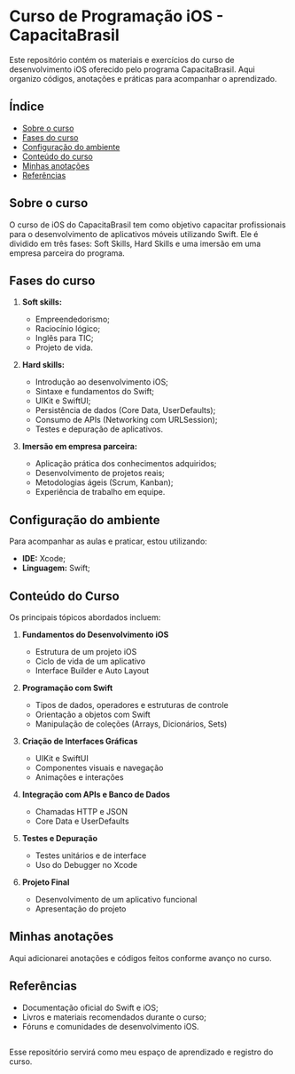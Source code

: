 # Curso de Programação iOS - CapacitaBrasil

Este repositório contém os materiais e exercícios do curso de desenvolvimento iOS oferecido pelo programa CapacitaBrasil. Aqui organizo códigos, anotações e práticas para acompanhar o aprendizado.

## Índice

- [Sobre o curso](#sobre-o-curso)
- [Fases do curso](#fases-do-curso)
- [Configuração do ambiente](#configuracao-do-ambiente)
- [Conteúdo do curso](#conteudo-do-curso)
- [Minhas anotações](#minhas-anotacoes)
- [Referências](#referencias)

## Sobre o curso

O curso de iOS do CapacitaBrasil tem como objetivo capacitar profissionais para o desenvolvimento de aplicativos móveis utilizando Swift. Ele é dividido em três fases: Soft Skills, Hard Skills e uma imersão em uma empresa parceira do programa.

## Fases do curso

1. **Soft skills:**
   - Empreendedorismo;
   - Raciocínio lógico;
   - Inglês para TIC;
   - Projeto de vida.

2. **Hard skills:**
   - Introdução ao desenvolvimento iOS;
   - Sintaxe e fundamentos do Swift;
   - UIKit e SwiftUI;
   - Persistência de dados (Core Data, UserDefaults);
   - Consumo de APIs (Networking com URLSession);
   - Testes e depuração de aplicativos.

3. **Imersão em empresa parceira:**
   - Aplicação prática dos conhecimentos adquiridos;
   - Desenvolvimento de projetos reais;
   - Metodologias ágeis (Scrum, Kanban);
   - Experiência de trabalho em equipe.

## Configuração do ambiente

Para acompanhar as aulas e praticar, estou utilizando:

- **IDE:** Xcode;
- **Linguagem:** Swift;

## Conteúdo do Curso

Os principais tópicos abordados incluem:

1. **Fundamentos do Desenvolvimento iOS**
   - Estrutura de um projeto iOS
   - Ciclo de vida de um aplicativo
   - Interface Builder e Auto Layout

2. **Programação com Swift**
   - Tipos de dados, operadores e estruturas de controle
   - Orientação a objetos com Swift
   - Manipulação de coleções (Arrays, Dicionários, Sets)

3. **Criação de Interfaces Gráficas**
   - UIKit e SwiftUI
   - Componentes visuais e navegação
   - Animações e interações

4. **Integração com APIs e Banco de Dados**
   - Chamadas HTTP e JSON
   - Core Data e UserDefaults

5. **Testes e Depuração**
   - Testes unitários e de interface
   - Uso do Debugger no Xcode

6. **Projeto Final**
   - Desenvolvimento de um aplicativo funcional
   - Apresentação do projeto

## Minhas anotações

Aqui adicionarei anotações e códigos feitos conforme avanço no curso.

## Referências

- Documentação oficial do Swift e iOS;
- Livros e materiais recomendados durante o curso;
- Fóruns e comunidades de desenvolvimento iOS.

## 

Esse repositório servirá como meu espaço de aprendizado e registro do curso.
